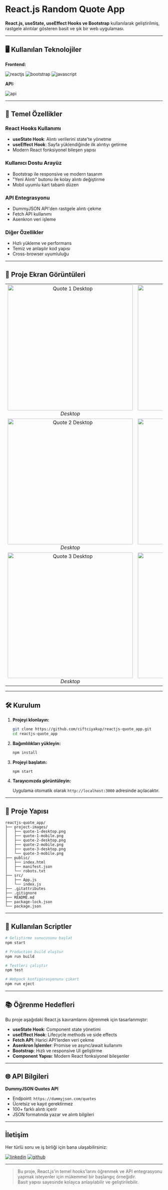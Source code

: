 # React.js Random Quote App

**React.js, useState, useEffect Hooks ve Bootstrap** kullanılarak geliştirilmiş, rastgele alıntılar gösteren basit ve şık bir web uygulaması.

---

## 🖥️ Kullanılan Teknolojiler

**Frontend:**

![reactjs](https://img.shields.io/badge/React-20232A?style=for-the-badge&logo=react&logoColor=61DAFB)
![bootstrap](https://img.shields.io/badge/Bootstrap-563D7C?style=for-the-badge&logo=bootstrap&logoColor=white)
![javascript](https://img.shields.io/badge/JavaScript-F7DF1E?style=for-the-badge&logo=javascript&logoColor=black)

**API:**

![api](https://img.shields.io/badge/DummyJSON-FF6B6B?style=for-the-badge&logo=json&logoColor=white)

---

## 🎯 Temel Özellikler

### React Hooks Kullanımı

- **useState Hook**: Alıntı verilerini state'te yönetme
- **useEffect Hook**: Sayfa yüklendiğinde ilk alıntıyı getirme
- Modern React fonksiyonel bileşen yapısı

### Kullanıcı Dostu Arayüz

- Bootstrap ile responsive ve modern tasarım
- "Yeni Alıntı" butonu ile kolay alıntı değiştirme
- Mobil uyumlu kart tabanlı düzen

### API Entegrasyonu

- DummyJSON API'den rastgele alıntı çekme
- Fetch API kullanımı
- Asenkron veri işleme

### Diğer Özellikler

- Hızlı yükleme ve performans
- Temiz ve anlaşılır kod yapısı
- Cross-browser uyumluluğu

---

## 📸 Proje Ekran Görüntüleri

<table>
  <tr>
    <td align="center">
      <img src="https://github.com/ciftciyakup/reactjs-quote_app/blob/master/project-images/quote-1-desktop.png" alt="Quote 1 Desktop" height="400"/>
      <br><em>Desktop</em>
    </td>
    <td align="center">
      <img src="https://github.com/ciftciyakup/reactjs-quote_app/blob/master/project-images/quote-1-mobile.png" alt="Quote 1 Mobile" height="400"/>
      <br><em>Mobil</em>
    </td>
  </tr>
  <tr>
    <td align="center">
      <img src="https://github.com/ciftciyakup/reactjs-quote_app/blob/master/project-images/quote-2-desktop.png" alt="Quote 2 Desktop" height="400"/>
      <br><em>Desktop</em>
    </td>
    <td align="center">
      <img src="https://github.com/ciftciyakup/reactjs-quote_app/blob/master/project-images/quote-2-mobile.png" alt="Quote 2 Mobile" height="400"/>
      <br><em>Mobil</em>
    </td>
  </tr>
  <tr>
    <td align="center">
      <img src="https://github.com/ciftciyakup/reactjs-quote_app/blob/master/project-images/quote-3-desktop.png" alt="Quote 3 Desktop" height="400"/>
      <br><em>Desktop</em>
    </td>
    <td align="center">
      <img src="https://github.com/ciftciyakup/reactjs-quote_app/blob/master/project-images/quote-3-mobile.png" alt="Quote 3 Mobile" height="400"/>
      <br><em>Mobil</em>
    </td>
  </tr>
</table>

---

## 🛠️ Kurulum

1. **Projeyi klonlayın:**

   ```bash
   git clone https://github.com/ciftciyakup/reactjs-quote_app.git
   cd reactjs-quote_app
   ```

2. **Bağımlılıkları yükleyin:**
   ```bash
   npm install
   ```

3. **Projeyi başlatın:**

   ```bash
   npm start
   ```

4. **Tarayıcınızda görüntüleyin:**
   
   Uygulama otomatik olarak `http://localhost:3000` adresinde açılacaktır.

---

## 📁 Proje Yapısı

```
reactjs-quote_app/
├── project-images/
│   ├── quote-1-desktop.png
│   ├── quote-1-mobile.png
│   ├── quote-2-desktop.png
│   ├── quote-2-mobile.png
│   ├── quote-3-desktop.png
│   └── quote-3-mobile.png
├── public/
│   ├── index.html
│   ├── manifest.json
│   └── robots.txt
├── src/
│   ├── App.js
│   └── index.js
├── .gitattributes
├── .gitignore
├── README.md
├── package-lock.json
└── package.json
```

---

## 🔧 Kullanılan Scriptler

```bash
# Geliştirme sunucusunu başlat
npm start

# Production build oluştur
npm run build

# Testleri çalıştır
npm test

# Webpack konfigürasyonunu çıkart
npm run eject
```

---

## 📚 Öğrenme Hedefleri

Bu proje aşağıdaki React.js kavramlarını öğrenmek için tasarlanmıştır:

- **useState Hook**: Component state yönetimi
- **useEffect Hook**: Lifecycle methods ve side effects
- **Fetch API**: Harici API'lerden veri çekme
- **Asenkron İşlemler**: Promise ve async/await kullanımı
- **Bootstrap**: Hızlı ve responsive UI geliştirme
- **Component Yapısı**: Modern React fonksiyonel bileşenler

---

## 🌐 API Bilgileri

**DummyJSON Quotes API**
- Endpoint: `https://dummyjson.com/quotes`
- Ücretsiz ve kayıt gerektirmez
- 100+ farklı alıntı içerir
- JSON formatında yazar ve alıntı bilgileri

---

## İletişim

Her türlü soru ve iş birliği için bana ulaşabilirsiniz:

[![linkedin](https://img.shields.io/badge/LinkedIn-0077B5?style=for-the-badge&logo=linkedin&logoColor=white)](https://www.linkedin.com/in/yakup-ciftci)
[![github](https://img.shields.io/badge/GitHub-100000?style=for-the-badge&logo=github&logoColor=white)](https://github.com/ciftciyakup)

---

> Bu proje, React.js'in temel hooks'larını öğrenmek ve API entegrasyonu yapmak isteyenler için mükemmel bir başlangıç örneğidir.  
> Basit yapısı sayesinde kolayca anlaşılabilir ve geliştirilebilir.
